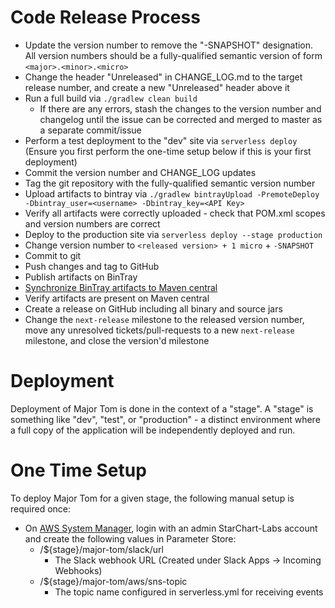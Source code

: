 # Code Release Process

* Update the version number to remove the "-SNAPSHOT" designation. All version numbers should be a fully-qualified semantic version of form `<major>.<minor>.<micro>`
* Change the header "Unreleased" in CHANGE_LOG.md to the target release number, and create a new "Unreleased" header above it
* Run a full build via `./gradlew clean build`
  * If there are any errors, stash the changes to the version number and changelog until the issue can be corrected and merged to master as a separate commit/issue
* Perform a test deployment to the "dev" site via `serverless deploy` (Ensure you first perform the one-time setup below if this is your first deployment)
* Commit the version number and CHANGE_LOG updates
* Tag the git repository with the fully-qualified semantic version number
* Upload artifacts to bintray via `./gradlew bintrayUpload -PremoteDeploy -Dbintray_user=<username> -Dbintray_key=<API Key>`
* Verify all artifacts were correctly uploaded - check that POM.xml scopes and version numbers are correct
* Deploy to the production site via `serverless deploy --stage production`
* Change version number to `<released version> + 1 micro` + `-SNAPSHOT`
* Commit to git
* Push changes and tag to GitHub
* Publish artifacts on BinTray
* [Synchronize BinTray artifacts to Maven central](https://bintray.com/docs/usermanual/uploads/uploads_syncingwiththirdpartyplatforms.html)
* Verify artifacts are present on Maven central
* Create a release on GitHub including all binary and source jars
* Change the `next-release` milestone to the released version number, move any unresolved tickets/pull-requests to a new `next-release` milestone, and close the version'd milestone

# Deployment

Deployment of Major Tom is done in the context of a "stage". A "stage" is something like "dev", "test", or "production" - a distinct environment where a full copy of the application will be independently deployed and run.

# One Time Setup

To deploy Major Tom for a given stage, the following manual setup is required once:

- On [AWS System Manager](https://console.aws.amazon.com/systems-manager), login with an admin StarChart-Labs account and create the following values in Parameter Store:
  - /${stage}/major-tom/slack/url
    - The Slack webhook URL (Created under Slack Apps -> Incoming Webhooks)
  - /${stage}/major-tom/aws/sns-topic
    - The topic name configured in serverless.yml for receiving events
